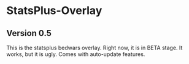 # StatsPlus-Overlay

## Version 0.5
This is the statsplus bedwars overlay. Right now, it is in BETA stage. It works, but it is ugly. 
Comes with auto-update features. 
